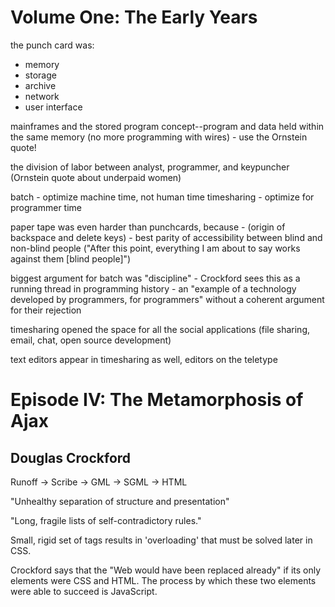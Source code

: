 # Volume One: The Early Years #

the punch card was:
- memory
- storage
- archive
- network
- user interface

mainframes and the stored program concept--program and data held within the same memory (no more programming with wires)
	- use the Ornstein quote!

the division of labor between analyst, programmer, and keypuncher (Ornstein quote about underpaid women)

batch - optimize machine time, not human time 
timesharing - optimize for programmer time

paper tape was even harder than punchcards, because 
	- (origin of backspace and delete keys)
	- best parity of accessibility between blind and non-blind people ("After this point, everything I am about to say works against them [blind people]")

biggest argument for batch was "discipline"
	- Crockford sees this as a running thread in programming history
	- an "example of a technology developed by programmers, for programmers" without a coherent argument for their rejection

timesharing opened the space for all the social applications (file sharing, email, chat, open source development)

text editors appear in timesharing as well, editors on the teletype


# Episode IV: The Metamorphosis of Ajax #
## Douglas Crockford ##

Runoff -> Scribe -> GML -> SGML -> HTML

"Unhealthy separation of structure and presentation"

"Long, fragile lists of self-contradictory rules."

Small, rigid set of tags results in 'overloading' that must be solved later in CSS.

Crockford says that the "Web would have been replaced already" if its only elements were CSS and HTML. The process by which these two elements were able to succeed is JavaScript.

